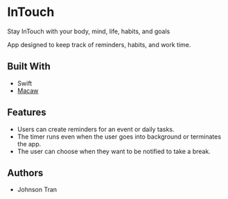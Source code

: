 # InTouch
Stay InTouch with your body, mind, life, habits, and goals

App designed to keep track of reminders, habits, and work time.

## Built With

* Swift
* [Macaw](https://github.com/exyte/Macaw)

## Features

* Users can create reminders for an event or daily tasks.
* The timer runs even when the user goes into background or terminates the app.
* The user can choose when they want to be notified to take a break.

## Authors

* Johnson Tran
